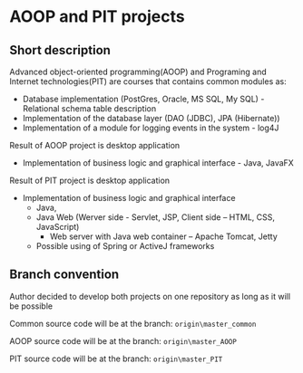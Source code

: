 # AOOP and PIT projects
## Short description
Advanced object-oriented programming(AOOP) and Programing and Internet technologies(PIT) are courses that contains common modules as:
* Database implementation (PostGres, Oracle, MS SQL, My SQL) - Relational schema table description
* Implementation of the database layer (DAO (JDBC), JPA (Hibernate))
* Implementation of a module for logging events in the system - log4J

Result of AOOP project is desktop application 
* Implementation of business logic and graphical interface - Java, JavaFX

Result of PIT project is desktop application 
* Implementation of business logic and graphical interface 
    * Java, 
    * Java Web (Werver side - Servlet, JSP, Client side – HTML, CSS, JavaScript)
        * Web server with Java web container – Apache Tomcat, Jetty
    * Possible using of Spring or ActiveJ frameworks


## Branch convention

Author decided to develop both projects on one repository as long as it will be possible

Common source code will be at the branch: `origin\master_common`

AOOP source code will be at the branch: `origin\master_AOOP`

PIT source code will be at the branch: `origin\master_PIT`
